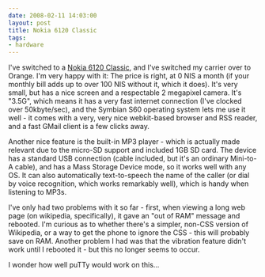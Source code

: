 ```yaml
---
date: 2008-02-11 14:03:00
layout: post
title: Nokia 6120 Classic
tags:
- hardware
---
```


I've switched to a [Nokia 6120 Classic](http://europe.nokia.com/A4399010), and
I've switched my carrier over to Orange. I'm very happy with it: The price is
right, at 0 NIS a month (if your monthly bill adds up to over 100 NIS without
it, which it does). It's very small, but has a nice screen and a respectable 2
megapixel camera. It's "3.5G", which means it has a very fast internet
connection (I've clocked over 50kbyte/sec), and the Symbian S60 operating
system lets me use it well - it comes with a very, very nice webkit-based
browser and RSS reader, and a fast GMail client is a few clicks away.

Another nice feature is the built-in MP3 player - which is actually made
relevant due to the micro-SD support and included 1GB SD card. The device has a
standard USB connection (cable included, but it's an ordinary Mini-to-A cable),
and has a Mass Storage Device mode, so it works well with any OS. It can also
automatically text-to-speech the name of the caller (or dial by voice
recognition, which works remarkably well), which is handy when listening to
MP3s.

I've only had two problems with it so far - first, when viewing a long web page
(on wikipedia, specifically), it gave an "out of RAM" message and rebooted. I'm
curious as to whether there's a simpler, non-CSS version of Wikipedia, or a way
to get the phone to ignore the CSS - this will probably save on RAM. Another
problem I had was that the vibration feature didn't work until I rebooted it -
but this no longer seems to occur.

I wonder how well puTTy would work on this...
